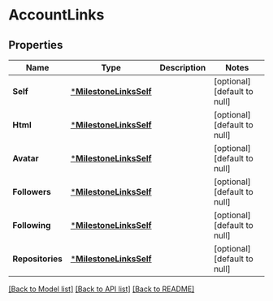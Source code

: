 # AccountLinks

## Properties
Name | Type | Description | Notes
------------ | ------------- | ------------- | -------------
**Self** | [***MilestoneLinksSelf**](milestone_links_self.md) |  | [optional] [default to null]
**Html** | [***MilestoneLinksSelf**](milestone_links_self.md) |  | [optional] [default to null]
**Avatar** | [***MilestoneLinksSelf**](milestone_links_self.md) |  | [optional] [default to null]
**Followers** | [***MilestoneLinksSelf**](milestone_links_self.md) |  | [optional] [default to null]
**Following** | [***MilestoneLinksSelf**](milestone_links_self.md) |  | [optional] [default to null]
**Repositories** | [***MilestoneLinksSelf**](milestone_links_self.md) |  | [optional] [default to null]

[[Back to Model list]](../README.md#documentation-for-models) [[Back to API list]](../README.md#documentation-for-api-endpoints) [[Back to README]](../README.md)


